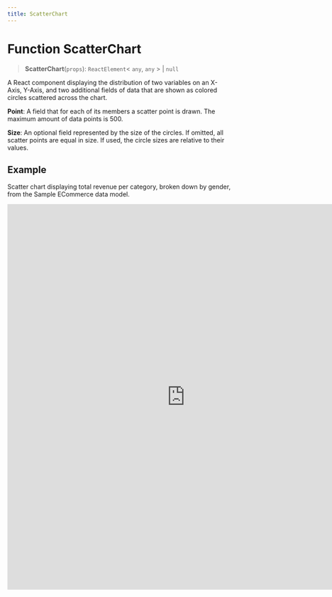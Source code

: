 ```yaml
---
title: ScatterChart
---
```


# Function ScatterChart

> **ScatterChart**(`props`): `ReactElement`\< `any`, `any` \> \| `null`

A React component displaying the distribution of two variables on an X-Axis, Y-Axis,
and two additional fields of data that are shown as colored circles scattered across the chart.

**Point**: A field that for each of its members a scatter point is drawn. The maximum amount of data points is 500.

**Size**: An optional field represented by the size of the circles.
If omitted, all scatter points are equal in size. If used, the circle sizes are relative to their values.

## Example

Scatter chart displaying total revenue per category, broken down by gender, from the Sample ECommerce data model.

<iframe
 src='https://csdk-playground.sisense.com/?example=charts%2Fscatter-chart&mode=docs'
 width=800
 height=870
 style='border:none;'
/>

Additional Scatter Chart examples:

- [Bubble Scatter Chart](https://www.sisense.com/platform/compose-sdk/playground/?example=charts/scatter-chart-bubble)

## Parameters

| Parameter | Type | Description |
| :------ | :------ | :------ |
| `props` | [`ScatterChartProps`](../interfaces/interface.ScatterChartProps.md) | Scatter chart properties |

## Returns

`ReactElement`\< `any`, `any` \> \| `null`

Scatter Chart component
